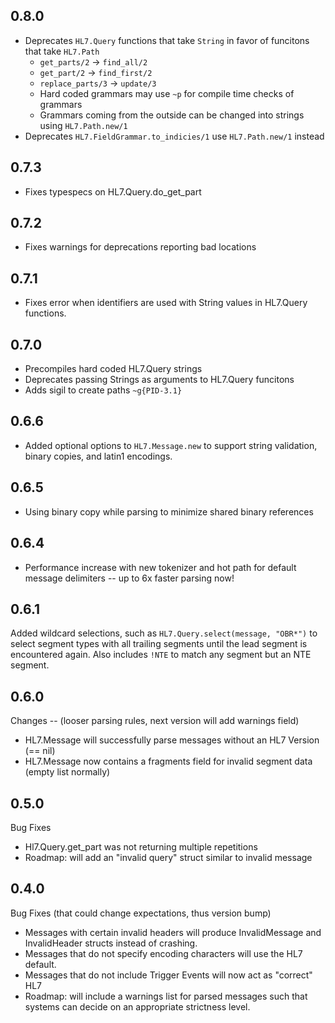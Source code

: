 ## 0.8.0

- Deprecates `HL7.Query` functions that take `String` in favor of funcitons that take `HL7.Path`
  - `get_parts/2` -> `find_all/2`
  - `get_part/2` -> `find_first/2`
  - `replace_parts/3` -> `update/3`
  - Hard coded grammars may use `~p` for compile time checks of grammars
  - Grammars coming from the outside can be changed into strings using `HL7.Path.new/1`
- Deprecates `HL7.FieldGrammar.to_indicies/1` use `HL7.Path.new/1` instead

## 0.7.3

- Fixes typespecs on HL7.Query.do_get_part

## 0.7.2

- Fixes warnings for deprecations reporting bad locations

## 0.7.1

- Fixes error when identifiers are used with String values in HL7.Query functions.

## 0.7.0

- Precompiles hard coded HL7.Query strings
- Deprecates passing Strings as arguments to HL7.Query funcitons
- Adds sigil to create paths `~g{PID-3.1}` 

## 0.6.6

- Added optional options to `HL7.Message.new` to support string validation, binary copies, and latin1 encodings.

## 0.6.5

- Using binary copy while parsing to minimize shared binary references

## 0.6.4

- Performance increase with new tokenizer and hot path for default message delimiters -- up to 6x faster parsing now!

## 0.6.1

Added wildcard selections, such as `HL7.Query.select(message, "OBR*")` to select segment types with all trailing
segments until the lead segment is encountered again. Also includes `!NTE` to match any segment but an NTE segment.

## 0.6.0

Changes -- (looser parsing rules, next version will add warnings field)

- HL7.Message will successfully parse messages without an HL7 Version (== nil)
- HL7.Message now contains a fragments field for invalid segment data (empty list normally)

## 0.5.0

Bug Fixes

- Hl7.Query.get_part was not returning multiple repetitions
- Roadmap: will add an "invalid query" struct similar to invalid message


## 0.4.0

Bug Fixes (that could change expectations, thus version bump)

- Messages with certain invalid headers will produce InvalidMessage and InvalidHeader structs instead of crashing.
- Messages that do not specify encoding characters will use the HL7 default.
- Messages that do not include Trigger Events will now act as "correct" HL7
- Roadmap: will include a warnings list for parsed messages such that systems can decide on an appropriate strictness level.